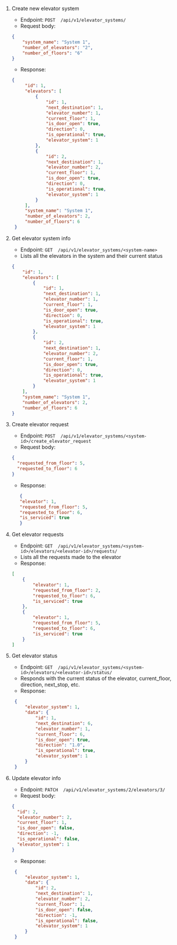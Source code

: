 1. Create new elevator system
    - Endpoint: ```POST  /api/v1/elevator_systems/```
    - Request body:
    ```json
    {
        "system_name": "System 1",
        "number_of_elevators": "2",
        "number_of_floors": "6"
    }
    ```
   - Response:
   ```json 
   {
        "id": 1,
        "elevators": [
            {
                "id": 1,
                "next_destination": 1,
                "elevator_number": 1,
                "current_floor": 1,
                "is_door_open": true,
                "direction": 0,
                "is_operational": true,
                "elevator_system": 1
            },
            {
                "id": 2,
                "next_destination": 1,
                "elevator_number": 2,
                "current_floor": 1,
                "is_door_open": true,
                "direction": 0,
                "is_operational": true,
                "elevator_system": 1
            }
        ],
        "system_name": "System 1",
        "number_of_elevators": 2,
        "number_of_floors": 6
    }
    ```

2. Get elevator system info
    - Endpoint: ```GET  /api/v1/elevator_systems/<system-name>```
    - Lists all the elevators in the system and their current status
   ```json
   {
       "id": 1,
       "elevators": [
           {
               "id": 1,
               "next_destination": 1,
               "elevator_number": 1,
               "current_floor": 1,
               "is_door_open": true,
               "direction": 0,
               "is_operational": true,
               "elevator_system": 1
           },
           {
               "id": 2,
               "next_destination": 1,
               "elevator_number": 2,
               "current_floor": 1,
               "is_door_open": true,
               "direction": 0,
               "is_operational": true,
               "elevator_system": 1
           }
       ],
       "system_name": "System 1",
       "number_of_elevators": 2,
       "number_of_floors": 6
   }
   ```
    
3. Create elevator request
    - Endpoint: ```POST  /api/v1/elevator_systems/<system-id>/create_elevator_request```
    - Request body:
    ```json
    {
      "requested_from_floor": 5,
      "requested_to_floor": 6
    }
    ```
   - Response:
   ```json
      {
      "elevator": 1,
      "requested_from_floor": 5,
      "requested_to_floor": 6,
      "is_serviced": true
      }
   ```
   
4. Get elevator requests
    - Endpoint: ```GET  /api/v1/elevator_systems/<system-id>/elevators/<elevator-id>/requests/```
    - Lists all the requests made to the elevator
    - Response:
    ```json
    [
        {
            "elevator": 1,
            "requested_from_floor": 2,
            "requested_to_floor": 6,
            "is_serviced": true
        },
        {
            "elevator": 1,
            "requested_from_floor": 5,
            "requested_to_floor": 6,
            "is_serviced": true
        }
    ]
    ```

5. Get elevator status
    - Endpoint: ```GET  /api/v1/elevator_systems/<system-id>/elevators/<elevator-id>/status/```
    - Responds with the current status of the elevator, current_floor, direction, next_stop, etc.
    - Response:
   ```json
    {
        "elevator_system": 1,
        "data": {
            "id": 1,
            "next_destination": 6,
            "elevator_number": 1,
            "current_floor": 6,
            "is_door_open": true,
            "direction": "1.0",
            "is_operational": true,
            "elevator_system": 1
        }
    }
    ```

6. Update elevator info
    - Endpoint: ```PATCH  /api/v1/elevator_systems/2/elevators/3/```
    - Request body:
    ```json
    {
      "id": 2,
      "elevator_number": 2,
      "current_floor": 1,
      "is_door_open": false,
      "direction": -1,
      "is_operational": false,
      "elevator_system": 1
    }
    ```
   - Response:
   ```json
    {
        "elevator_system": 1,
        "data": {
            "id": 2,
            "next_destination": 1,
            "elevator_number": 2,
            "current_floor": 1,
            "is_door_open": false,
            "direction": -1,
            "is_operational": false,
            "elevator_system": 1
        }
    }
    ```